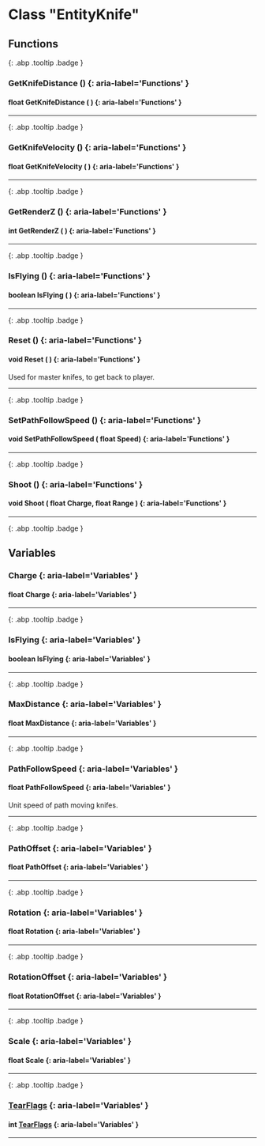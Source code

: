 # Class "EntityKnife"
## Functions
[ ](#){: .abp .tooltip .badge }
### GetKnifeDistance () {: aria-label='Functions' }
#### float GetKnifeDistance ( )  {: aria-label='Functions' }

___ 
[ ](#){: .abp .tooltip .badge }
### GetKnifeVelocity () {: aria-label='Functions' }
#### float GetKnifeVelocity ( )  {: aria-label='Functions' }

___ 
[ ](#){: .abp .tooltip .badge }
### GetRenderZ () {: aria-label='Functions' }
#### int GetRenderZ ( )  {: aria-label='Functions' }

___ 
[ ](#){: .abp .tooltip .badge }
### IsFlying () {: aria-label='Functions' }
#### boolean IsFlying ( )  {: aria-label='Functions' }

___ 
[ ](#){: .abp .tooltip .badge }
### Reset () {: aria-label='Functions' }
#### void Reset ( )  {: aria-label='Functions' }
Used for master knifes, to get back to player. 
___ 
[ ](#){: .abp .tooltip .badge }
### SetPathFollowSpeed () {: aria-label='Functions' }
#### void SetPathFollowSpeed ( float Speed)  {: aria-label='Functions' }

___ 
[ ](#){: .abp .tooltip .badge }
### Shoot () {: aria-label='Functions' }
#### void Shoot ( float Charge, float Range )  {: aria-label='Functions' }

___ 
[ ](#){: .abp .tooltip .badge }
## Variables
### Charge {: aria-label='Variables' }
#### float Charge  {: aria-label='Variables' }

___ 
[ ](#){: .abp .tooltip .badge }
### IsFlying {: aria-label='Variables' }
#### boolean IsFlying  {: aria-label='Variables' }

___ 
[ ](#){: .abp .tooltip .badge }
### MaxDistance {: aria-label='Variables' }
#### float MaxDistance  {: aria-label='Variables' }

___ 
[ ](#){: .abp .tooltip .badge }
### PathFollowSpeed {: aria-label='Variables' }
#### float PathFollowSpeed  {: aria-label='Variables' }
Unit speed of path moving knifes. 
___ 
[ ](#){: .abp .tooltip .badge }
### PathOffset {: aria-label='Variables' }
#### float PathOffset  {: aria-label='Variables' }

___ 
[ ](#){: .abp .tooltip .badge }
### Rotation {: aria-label='Variables' }
#### float Rotation  {: aria-label='Variables' }

___ 
[ ](#){: .abp .tooltip .badge }
### RotationOffset {: aria-label='Variables' }
#### float RotationOffset  {: aria-label='Variables' }

___ 
[ ](#){: .abp .tooltip .badge }
### Scale {: aria-label='Variables' }
#### float Scale  {: aria-label='Variables' }

___ 
[ ](#){: .abp .tooltip .badge }
### [TearFlags](../enums/TearFlags) {: aria-label='Variables' }
#### int [TearFlags](../enums/TearFlags)  {: aria-label='Variables' }

___ 
